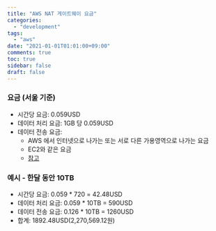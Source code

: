 ```yaml
---
title: "AWS NAT 게이트웨이 요금"
categories:
  - "development"
tags:
  - "aws"
date: "2021-01-01T01:01:00+09:00"
comments: true
toc: true
sidebar: false
draft: false
---
```


### 요금 (서울 기준)
* 시간당 요금: 0.059USD
* 데이터 처리 요금: 1GB 당 0.059USD
* 데이터 전송 요금:
	* AWS 에서 인터넷으로 나가는 또는 서로 다른 가용영역으로 나가는 요금
	* EC2와 같은 요금
	* [참고](https://aws.amazon.com/ko/ec2/pricing/on-demand/#Data_Transfer)


### 예시 - 한달 동안 10TB
* 시간당 요금: 0.059 * 720 = 42.48USD
* 데이터 처리 요금: 0.059 * 10TB = 590USD
* 데이터 전송 요금: 0.126 * 10TB = 1260USD
* 합계: 1892.48USD(2,270,569.12원)